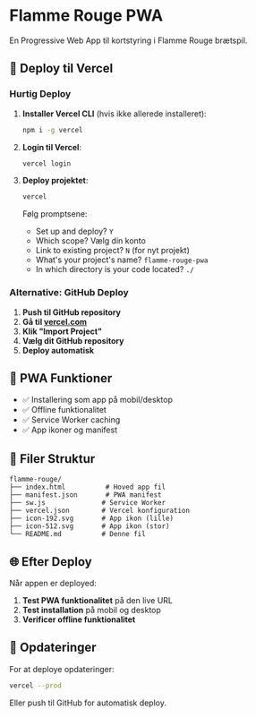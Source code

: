 # Flamme Rouge PWA

En Progressive Web App til kortstyring i Flamme Rouge brætspil.

## 🚀 Deploy til Vercel

### Hurtig Deploy

1. **Installer Vercel CLI** (hvis ikke allerede installeret):

   ```bash
   npm i -g vercel
   ```

2. **Login til Vercel**:

   ```bash
   vercel login
   ```

3. **Deploy projektet**:

   ```bash
   vercel
   ```

   Følg promptsene:

   - Set up and deploy? `Y`
   - Which scope? Vælg din konto
   - Link to existing project? `N` (for nyt projekt)
   - What's your project's name? `flamme-rouge-pwa`
   - In which directory is your code located? `./`

### Alternative: GitHub Deploy

1. **Push til GitHub repository**
2. **Gå til [vercel.com](https://vercel.com)**
3. **Klik "Import Project"**
4. **Vælg dit GitHub repository**
5. **Deploy automatisk**

## 📱 PWA Funktioner

- ✅ Installering som app på mobil/desktop
- ✅ Offline funktionalitet
- ✅ Service Worker caching
- ✅ App ikoner og manifest

## 🔧 Filer Struktur

```
flamme-rouge/
├── index.html          # Hoved app fil
├── manifest.json       # PWA manifest
├── sw.js              # Service Worker
├── vercel.json        # Vercel konfiguration
├── icon-192.svg       # App ikon (lille)
├── icon-512.svg       # App ikon (stor)
└── README.md          # Denne fil
```

## 🌐 Efter Deploy

Når appen er deployed:

1. **Test PWA funktionalitet** på den live URL
2. **Test installation** på mobil og desktop
3. **Verificer offline funktionalitet**

## 🔄 Opdateringer

For at deploye opdateringer:

```bash
vercel --prod
```

Eller push til GitHub for automatisk deploy.
